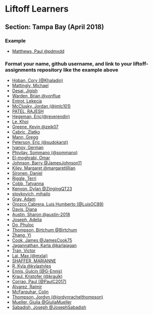 
# Liftoff Learners

## Section: Tampa Bay (April 2018)

### Example
- [Matthews, Paul @pdmxdd](https://github.com/pdmxdd/liftoff-assignments)

### Format your name, github username, and link to your liftoff-assignments repository like the example above

- [Hoban, Cory (@Khaladin)](https://github.com/Khaladin/liftoff-assignments)
- [Mattingly, Michael]()
- [Desai, Jigish]()
- [Warden, Brian @vonflue](https://github.com/vonflue/liftoff-assignments)
- [Entrot, Lekecia]()
- [McClusky, Jordan (@jmlc101)](https://github.com/jmlc101/liftoff-assignments)
- [PATEL, RAJESH]()
- [Hegeman, Eric(@reverendin)](https://github.com/reverendin/liftoff-assignments)
- [Le, Khoi]()
- [Greene, Kevin @zeik07](https://github.com/zeik07/liftoff-assignments)
- [Cabric, Zlatko]()
- [Mann, Gregg]()
- [Peterson, Eric (@sudokarst)](https://github.com/sudokarst/liftoff-assignments)
- [Ivanov, German]()
- [Phivilay, Sommano (@sommano)](https://github.com/sommano/liftoff-assignments)
- [El-moghrabi, Omar]()
- [Johnson, Barry @JamesJohnson11](https://github.com/JamesJohnson11/liftoff-assignments)
- [Kiley, Margaret @margaretlillian](https://github.com/margaretlillian/liftoff-assignments)
- [Sironen, Daniel]()
- [Riggle, Terri]()
- [Cobb, Tatyanna]()
- [Kenyon, Dylan @ZingingQT23](https://github.com/ZingingQT23/liftoff-assignments)
- [stoykovich, mihailo]()
- [Gray, Adam]()
- [Orozco Cabrera, Luis Humberto (@LuisOC89)](https://github.com/LuisOC89/liftoff-assignments)
- [Davis, Diana]()
- [Austin, Sharon @austin-2018](https://github.com/austin-2018/liftoff-assignments.git)
- [Joseph, Adelia]()
- [Do, Phuloc]()
- [Thompson, Birtchum @Birtchum](https://github.com/Birtchum/liftoff-assignments)
- [Zhang, Yi]()
- [Cook, James @JamesCook75](https://github.com/JamesCook75/liftoff-assignments)
- [Jagannathan, Karla @karlajagan](https://github.com/karlajagan/liftoff-assignments)
- [Tran, Victor]()
- [Lai, Max (@mxlai)](https://github.com/mxlai/liftoff-assignments)
- [SHAFFER, MARIANNE]()
- [R, Kyla @kylastyles](https://github.com/kylastyles/liftoff-assignments)
- [Ennis, Gulcin (@G-Ennis)](https://github.com/G-Ennis/liftoff-assignments)
- [Kraul, Kristofer (@kraulk)](https://github.com/kraulk/liftoff-assignments)
- [Corrao, Paul (@PaulC2017)](https://github.com/PaulC2017/liftoff-assignments.git)
- [Alvarez, Raimir]()
- [McFarquhar, Colin]()
- [Thompson, Jordyn (@jordynrachelthompson)](https://github.com/JordynRachelThompson/liftoff-assignments.git)
- [Mueller, Giulia @GiuliaMueller](https://github.com/GiuliaMueller/liftoff-assignments)
- [Sabadish, Joseph @JosephSabadish](https://github.com/JosephSabadish/liftoff-assignments)
